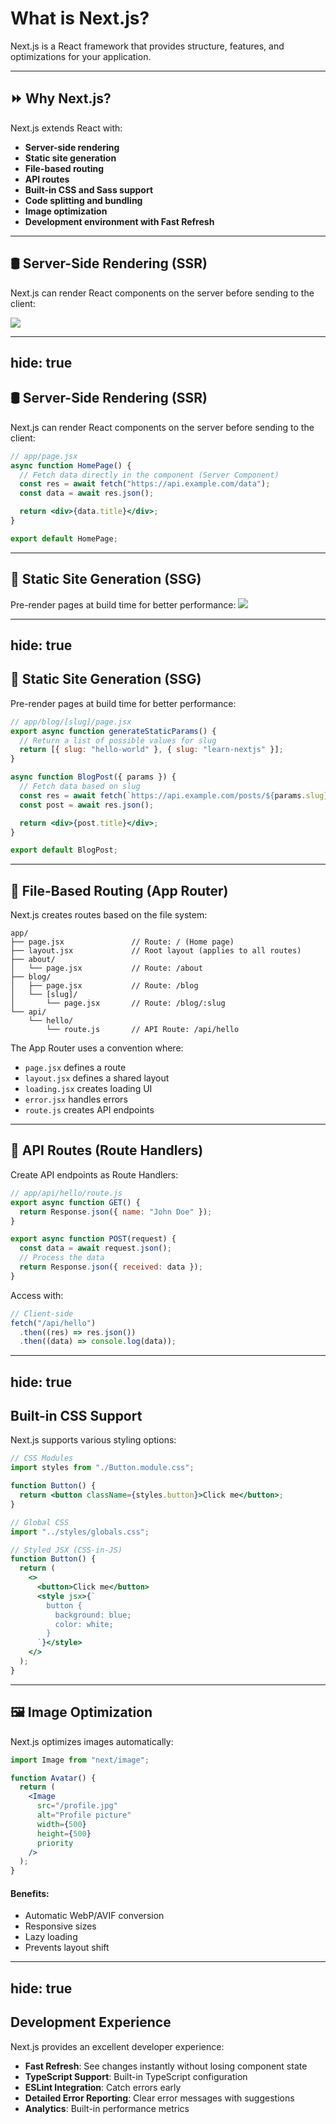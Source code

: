 # What is Next.js?

Next.js is a React framework that provides structure, features, and optimizations for your application.

---

## ⏩ Why Next.js?

Next.js extends React with:

- **Server-side rendering**
- **Static site generation**
- **File-based routing**
- **API routes**
- **Built-in CSS and Sass support**
- **Code splitting and bundling**
- **Image optimization**
- **Development environment with Fast Refresh**

<!--
SSG = สร้างไว้ล่วงหน้าตอน Build → โหลดเร็ว ใช้กับข้อมูลคงที่ เช่น ข้อมูลติดต่อเรา, เกี่ยวกับริษัทเรา, ที่อยู่

SSR = สร้างหน้าเว็บ ตอนที่ผู้ใช้เข้ามา โดยดึงข้อมูลจาก server → เหมาะกับข้อมูลเปลี่ยนบ่อย

API routes คือการสร้าง Back-end API ง่าย ๆ ภายใน Next.js
โดยไม่ต้องตั้ง Server แยกเอง
-->

---

## 🛢️ Server-Side Rendering (SSR)

Next.js can render React components on the server before sending to the client:

<img src="/assets/server-side-rendering.webp" class="mt-5 w-[75%] mx-auto" />

---
hide: true
---

## 🛢️ Server-Side Rendering (SSR)

Next.js can render React components on the server before sending to the client:

```jsx
// app/page.jsx
async function HomePage() {
  // Fetch data directly in the component (Server Component)
  const res = await fetch("https://api.example.com/data");
  const data = await res.json();

  return <div>{data.title}</div>;
}

export default HomePage;
```

---

## 🧾 Static Site Generation (SSG)

Pre-render pages at build time for better performance:
<img src="/assets/static-site-generation.png" class="mt-5 w-[75%] mx-auto" />

---
hide: true
---
## 🧾 Static Site Generation (SSG)

Pre-render pages at build time for better performance:

```jsx
// app/blog/[slug]/page.jsx
export async function generateStaticParams() {
  // Return a list of possible values for slug
  return [{ slug: "hello-world" }, { slug: "learn-nextjs" }];
}

async function BlogPost({ params }) {
  // Fetch data based on slug
  const res = await fetch(`https://api.example.com/posts/${params.slug}`);
  const post = await res.json();

  return <div>{post.title}</div>;
}

export default BlogPost;
```

---

## 📂 File-Based Routing (App Router)

Next.js creates routes based on the file system:

```
app/
├── page.jsx               // Route: / (Home page)
├── layout.jsx             // Root layout (applies to all routes)
├── about/
│   └── page.jsx           // Route: /about
├── blog/
│   ├── page.jsx           // Route: /blog
│   └── [slug]/
│       └── page.jsx       // Route: /blog/:slug
└── api/
    └── hello/
        └── route.js       // API Route: /api/hello
```

The App Router uses a convention where:

- `page.jsx` defines a route
- `layout.jsx` defines a shared layout
- `loading.jsx` creates loading UI
- `error.jsx` handles errors
- `route.js` creates API endpoints

---

## 🚀 API Routes (Route Handlers)

Create API endpoints as Route Handlers:

```jsx
// app/api/hello/route.js
export async function GET() {
  return Response.json({ name: "John Doe" });
}

export async function POST(request) {
  const data = await request.json();
  // Process the data
  return Response.json({ received: data });
}
```

Access with:

```javascript
// Client-side
fetch("/api/hello")
  .then((res) => res.json())
  .then((data) => console.log(data));
```

---
hide: true
---

## Built-in CSS Support

Next.js supports various styling options:

```jsx {*}{maxHeight:'80%'}
// CSS Modules
import styles from "./Button.module.css";

function Button() {
  return <button className={styles.button}>Click me</button>;
}

// Global CSS
import "../styles/globals.css";

// Styled JSX (CSS-in-JS)
function Button() {
  return (
    <>
      <button>Click me</button>
      <style jsx>{`
        button {
          background: blue;
          color: white;
        }
      `}</style>
    </>
  );
}
```

---

## 🖼️ Image Optimization

Next.js optimizes images automatically:

```jsx
import Image from "next/image";

function Avatar() {
  return (
    <Image
      src="/profile.jpg"
      alt="Profile picture"
      width={500}
      height={500}
      priority
    />
  );
}
```

#### Benefits:

- Automatic WebP/AVIF conversion
- Responsive sizes
- Lazy loading
- Prevents layout shift

---
hide: true
---

## Development Experience

Next.js provides an excellent developer experience:

- **Fast Refresh**: See changes instantly without losing component state
- **TypeScript Support**: Built-in TypeScript configuration
- **ESLint Integration**: Catch errors early
- **Detailed Error Reporting**: Clear error messages with suggestions
- **Analytics**: Built-in performance metrics
